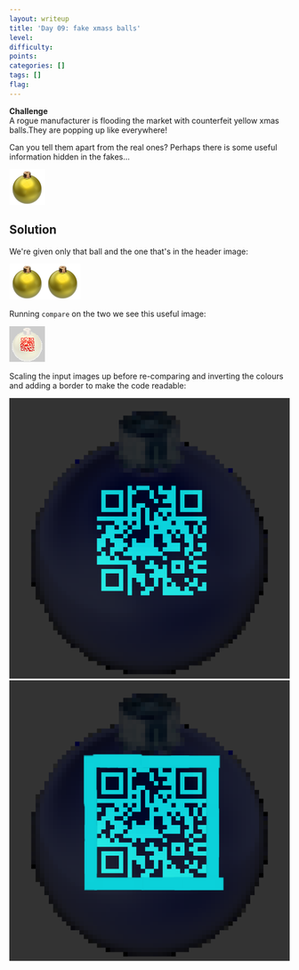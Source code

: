 ```yaml
---
layout: writeup
title: 'Day 09: fake xmass balls'
level:
difficulty:
points:
categories: []
tags: []
flag:
---
```

**Challenge**  
A rogue manufacturer is flooding the market with counterfeit yellow xmas
balls.They are popping up like everywhere!

Can you tell them apart from the real ones? Perhaps there is some useful
information hidden in the fakes...

![](writeupfiles/medium-64.png)

## Solution

We're given only that ball and the one that's in the header image:

![](writeupfiles/medium-64.png)![](writeupfiles/medium_64.png)

Running `compare` on the two we see this useful image:

![](writeupfiles/medium-compare-small.png)

Scaling the input images up before re-comparing and inverting the
colours and adding a border to make the code readable:

![](writeupfiles/medium-compare-big.png)  
![](writeupfiles/day09-qrcode.png)

